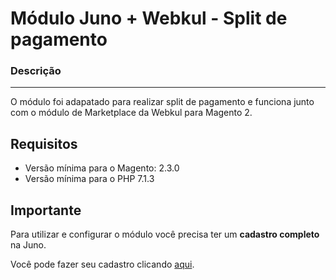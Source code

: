 # Módulo Juno + Webkul - Split de pagamento

### Descrição

---

O módulo foi adapatado para realizar split de pagamento e funciona junto com o módulo de Marketplace da Webkul para Magento 2.

## Requisitos

- Versão mínima para o Magento: 2.3.0
- Versão mínima para o PHP 7.1.3

## Importante

Para utilizar e configurar o módulo você precisa ter um **cadastro completo** na Juno.

Você pode fazer seu cadastro clicando [aqui](https://app.juno.com.br/).
